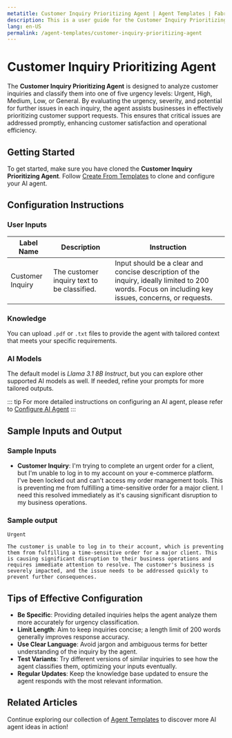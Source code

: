 ```yaml
---
metatitle: Customer Inquiry Prioritizing Agent | Agent Templates | FabriXAI User Guide
description: This is a user guide for the Customer Inquiry Prioritizing Agent to classify customer inquiries based on urgency.
lang: en-US
permalink: /agent-templates/customer-inquiry-prioritizing-agent
---
```


# Customer Inquiry Prioritizing Agent

The **Customer Inquiry Prioritizing Agent** is designed to analyze customer inquiries and classify them into one of five urgency levels: Urgent, High, Medium, Low, or General. By evaluating the urgency, severity, and potential for further issues in each inquiry, the agent assists businesses in effectively prioritizing customer support requests. This ensures that critical issues are addressed promptly, enhancing customer satisfaction and operational efficiency.


## Getting Started

To get started, make sure you have cloned the **Customer Inquiry Prioritizing Agent**. Follow [Create From Templates](/en-us/create-from-templates/) to clone and configure your AI agent.


## Configuration Instructions

### User Inputs

| Label Name            | Description                                               | Instruction                           |
| ---------------------- | --------------------------------------------------------- | ------------------------------------- |
| Customer Inquiry | The customer inquiry text to be classified. | Input should be a clear and concise description of the inquiry, ideally limited to 200 words. Focus on including key issues, concerns, or requests. |

### Knowledge

You can upload `.pdf` or `.txt` files to provide the agent with tailored context that meets your specific requirements.

### AI Models

The default model is *Llama 3.1 8B Instruct*, but you can explore other supported AI models as well. If needed, refine your prompts for more tailored outputs.

::: tip
For more detailed instructions on configuring an AI agent, please refer to [Configure AI Agent](/en-us/configuer-ai-agent/)
:::


## Sample Inputs and Output

### Sample Inputs

- **Customer Inquiry**: I'm trying to complete an urgent order for a client, but I'm unable to log in to my account on your e-commerce platform. I've been locked out and can't access my order management tools. This is preventing me from fulfilling a time-sensitive order for a major client. I need this resolved immediately as it's causing significant disruption to my business operations.

### Sample output

```
Urgent

The customer is unable to log in to their account, which is preventing them from fulfilling a time-sensitive order for a major client. This is causing significant disruption to their business operations and requires immediate attention to resolve. The customer's business is severely impacted, and the issue needs to be addressed quickly to prevent further consequences.
```


## Tips of Effective Configuration

- **Be Specific**: Providing detailed inquiries helps the agent analyze them more accurately for urgency classification.
- **Limit Length**: Aim to keep inquiries concise; a length limit of 200 words generally improves response accuracy.
- **Use Clear Language**: Avoid jargon and ambiguous terms for better understanding of the inquiry by the agent.
- **Test Variants**: Try different versions of similar inquiries to see how the agent classifies them, optimizing your inputs eventually.
- **Regular Updates**: Keep the knowledge base updated to ensure the agent responds with the most relevant information.


## Related Articles
Continue exploring our collection of [Agent Templates](/en-us/agent-templates/) to discover more AI agent ideas in action!